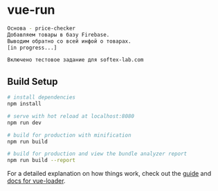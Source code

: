 # vue-run

``` bash
Основа - price-checker
Добавляем товары в базу Firebase. 
Выводим обратно со всей инфой о товарах. 
[in progress...]

Включено тестовое задание для softex-lab.com
```

## Build Setup

``` bash
# install dependencies
npm install

# serve with hot reload at localhost:8080
npm run dev

# build for production with minification
npm run build

# build for production and view the bundle analyzer report
npm run build --report
```

For a detailed explanation on how things work, check out the [guide](http://vuejs-templates.github.io/webpack/) and [docs for vue-loader](http://vuejs.github.io/vue-loader).
